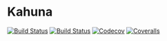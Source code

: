 # Kahuna

[![Build Status](https://travis-ci.com/chenspc/Kahuna.jl.svg?branch=master)](https://travis-ci.com/chenspc/Kahuna.jl)
[![Build Status](https://ci.appveyor.com/api/projects/status/github/chenspc/Kahuna.jl?svg=true)](https://ci.appveyor.com/project/chenspc/Kahuna-jl)
[![Codecov](https://codecov.io/gh/chenspc/Kahuna.jl/branch/master/graph/badge.svg)](https://codecov.io/gh/chenspc/Kahuna.jl)
[![Coveralls](https://coveralls.io/repos/github/chenspc/Kahuna.jl/badge.svg?branch=master)](https://coveralls.io/github/chenspc/Kahuna.jl?branch=master)
